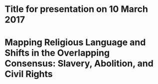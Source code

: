 # Title for presentation on 10 March 2017

# Mapping Religious Language and Shifts in the Overlapping Consensus: Slavery, Abolition, and Civil Rights

